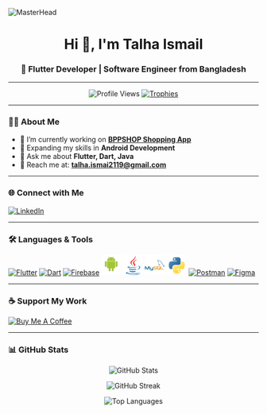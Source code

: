 ![MasterHead](https://www.yudiz.com/wp-content/uploads/2019/06/mobile-app-development-social.jpg)

<h1 align="center">Hi 👋, I'm Talha Ismail</h1>
<h3 align="center">🚀 Flutter Developer | Software Engineer from Bangladesh</h3>

---

<p align="center">
  <img src="https://komarev.com/ghpvc/?username=talhaismail2119&label=Profile%20Views&color=0e75b6&style=flat" alt="Profile Views" />
  <a href="https://github.com/ryo-ma/github-profile-trophy"><img src="https://github-profile-trophy.vercel.app/?username=talhaismail2119&theme=onedark&margin-w=10&margin-h=10" alt="Trophies" /></a>
</p>

---

### 👨‍💻 About Me

- 🔭 I’m currently working on **[BPPSHOP Shopping App](https://play.google.com/store/apps/details?id=com.excelitai.bppshopapp&hl=en_US&gl=TR)**
- 🌱 Expanding my skills in **Android Development**
- 💬 Ask me about **Flutter, Dart, Java**
- 📧 Reach me at: **talha.ismai2119@gmail.com**

---

### 🌐 Connect with Me
<p align="left">
<a href="https://www.linkedin.com/in/talha-ismail-9067a5230/" target="blank"><img align="center" src="https://raw.githubusercontent.com/rahuldkjain/github-profile-readme-generator/master/src/images/icons/Social/linked-in-alt.svg" alt="LinkedIn" height="30" width="40" /></a>
</p>

---

### 🛠️ Languages & Tools

<p align="left">
  <a href="https://flutter.dev" target="_blank"><img src="https://www.vectorlogo.zone/logos/flutterio/flutterio-icon.svg" alt="Flutter" width="40" height="40"/></a>
  <a href="https://dart.dev" target="_blank"><img src="https://www.vectorlogo.zone/logos/dartlang/dartlang-icon.svg" alt="Dart" width="40" height="40"/></a>
  <a href="https://firebase.google.com/" target="_blank"><img src="https://www.vectorlogo.zone/logos/firebase/firebase-icon.svg" alt="Firebase" width="40" height="40"/></a>
  <a href="https://developer.android.com" target="_blank"><img src="https://raw.githubusercontent.com/devicons/devicon/master/icons/android/android-original-wordmark.svg" alt="Android" width="40" height="40"/></a>
  <a href="https://www.java.com" target="_blank"><img src="https://raw.githubusercontent.com/devicons/devicon/master/icons/java/java-original.svg" alt="Java" width="40" height="40"/></a>
  <a href="https://www.mysql.com/" target="_blank"><img src="https://raw.githubusercontent.com/devicons/devicon/master/icons/mysql/mysql-original-wordmark.svg" alt="MySQL" width="40" height="40"/></a>
  <a href="https://www.python.org" target="_blank"><img src="https://raw.githubusercontent.com/devicons/devicon/master/icons/python/python-original.svg" alt="Python" width="40" height="40"/></a>
  <a href="https://postman.com" target="_blank"><img src="https://www.vectorlogo.zone/logos/getpostman/getpostman-icon.svg" alt="Postman" width="40" height="40"/></a>
  <a href="https://www.figma.com/" target="_blank"><img src="https://www.vectorlogo.zone/logos/figma/figma-icon.svg" alt="Figma" width="40" height="40"/></a>
</p>

---

### ☕ Support My Work
<p><a href="https://www.buymeacoffee.com/TalhaIsmail2119"> <img src="https://cdn.buymeacoffee.com/buttons/v2/default-yellow.png" height="50" width="210" alt="Buy Me A Coffee" /></a></p>

---

### 📊 GitHub Stats
<p align="center">
  <img src="https://github-readme-stats.vercel.app/api?username=talhaismail2119&show_icons=true&theme=tokyonight" alt="GitHub Stats" />
</p>

<p align="center">
  <img src="https://github-readme-streak-stats.herokuapp.com/?user=talhaismail2119&theme=tokyonight" alt="GitHub Streak" />
</p>

<p align="center">
  <img src="https://github-readme-stats.vercel.app/api/top-langs/?username=talhaismail2119&layout=compact&theme=tokyonight" alt="Top Languages" />
</p>
